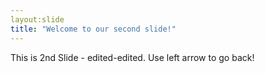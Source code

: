```yaml
---
layout:slide
title: "Welcome to our second slide!"
---
```

This is 2nd Slide - edited-edited.
Use left arrow to go back!
